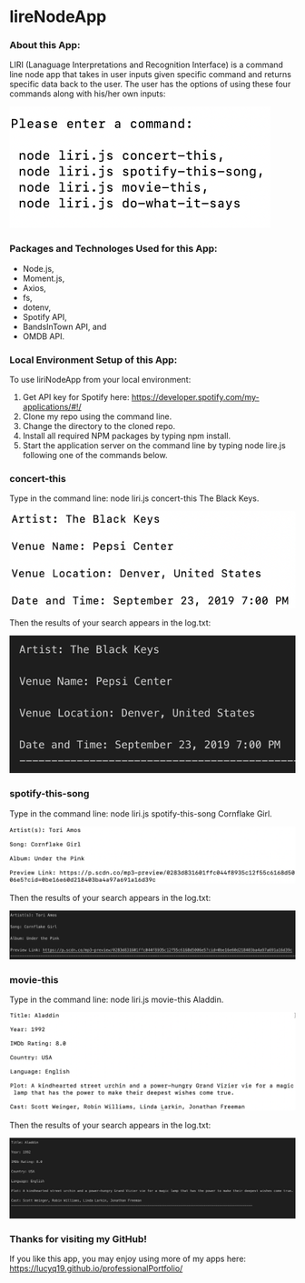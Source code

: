 # lireNodeApp

### About this App:

LIRI (Lanaguage Interpretations and Recognition Interface) is a command line node app that takes in user inputs given specific command and returns specific data back to the user.  The user has the options of using these four commands along with his/her own inputs:

 ![Image of four commands](./images/fourCommandsfortheCommandLine.png)

 ### Packages and Technologes Used for this App:

 * Node.js,
 * Moment.js,
 * Axios,
 * fs,
 * dotenv,
 * Spotify API,
 * BandsInTown API, and
 * OMDB API.

### Local Environment Setup of this App:

To use liriNodeApp from your local environment:

1. Get API key for Spotify here: <https://developer.spotify.com/my-applications/#!/>
2. Clone my repo using the command line.
3. Change the directory to the cloned repo.
4. Install all required NPM packages by typing npm install.
5. Start the application server on the command line by typing node lire.js following one of the commands below.

### concert-this 

Type in the command line: node liri.js concert-this The Black Keys.

![Image of concert-this](./images/concertThis.png)

Then the results of your search appears in the log.txt:

![Image of concert-this log](./images/concertThisLog.png)

### spotify-this-song

Type in the command line: node liri.js spotify-this-song Cornflake Girl.

![Image of spotify-this-song](./images/spotifyThisSong.png)

Then the results of your search appears in the log.txt:

![Image of spotify-this-song log](./images/spotifyThisSongLog.png)

### movie-this

Type in the command line: node liri.js movie-this Aladdin.

![Image of movie-this](./images/movieThis.png)

Then the results of your search appears in the log.txt:

![Image of movie-this log](./images/movieThisLog.png)


### Thanks for visiting my GitHub!

If you like this app, you may enjoy using more of my apps here: https://lucyq19.github.io/professionalPortfolio/
